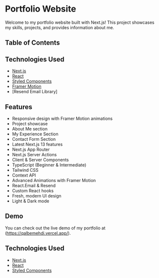 # Portfolio Website

Welcome to my portfolio website built with Next.js! This project showcases my skills, projects, and provides information about me.

## Table of Contents

## Technologies Used

- [Next.js](https://nextjs.org/)
- [React](https://reactjs.org/)
- [Styled Components](https://styled-components.com/)
- [Framer Motion](https://www.framer.com/motion/)
- [Resend Email Library] <!-- Replace with the actual name of the library -->

## Features

- Responsive design with Framer Motion animations
- Project showcase
- About Me section
- My Experience Section
- Contact Form Section
- Latest Next.js 13 features
- Next.js App Router
- Next.js Server Actions
- Client & Server Components
- TypeScript (Beginner & Intermediate)
- Tailwind CSS
- Context API
- Advanced Animations with Framer Motion
- React.Email & Resend
- Custom React hooks
- Fresh, modern UI design
- Light & Dark mode


## Demo

You can check out the live demo of my portfolio at (https://qalbemehdi.vercel.app/).

## Technologies Used

- [Next.js](https://nextjs.org/)
- [React](https://reactjs.org/)
- [Styled Components](https://styled-components.com/)
  

